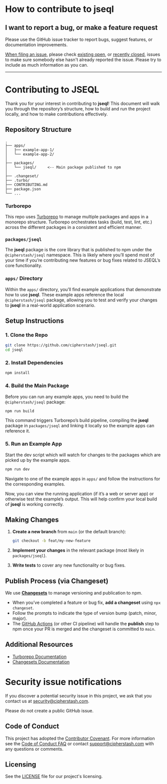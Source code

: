 # How to contribute to jseql

## I want to report a bug, or make a feature request

Please use the GitHub issue tracker to report bugs, suggest features, or documentation improvements.

[When filing an issue](https://github.com/cipherstash/jseql/issues/new/choose), please check [existing open](https://github.com/cipherstash/jseql/issues?q=is%3Aissue+is%3Aopen+sort%3Aupdated-desc), or [recently closed](https://github.com/cipherstash/jseql/issues?q=is%3Aissue+sort%3Aupdated-desc+is%3Aclosed), issues to make sure somebody else hasn't already reported the issue. Please try to include as much information as you can.

---

# Contributing to JSEQL

Thank you for your interest in contributing to **jseql**! This document will walk you through the repository’s structure, how to build and run the project locally, and how to make contributions effectively.

## Repository Structure

```
.
├── apps/
│   ├── example-app-1/
│   └── example-app-2/
│
├── packages/
│   └── jseql/     <-- Main package published to npm
│
├── .changeset/
├── .turbo/
├── CONTRIBUTING.md
├── package.json
└── ...
```

### Turborepo

This repo uses [Turborepo](https://turbo.build/) to manage multiple packages and apps in a monorepo structure. Turborepo orchestrates tasks (build, test, lint, etc.) across the different packages in a consistent and efficient manner.

### `packages/jseql`

The **jseql** package is the core library that is published to npm under the `@cipherstash/jseql` namespace. This is likely where you’ll spend most of your time if you’re contributing new features or bug fixes related to JSEQL’s core functionality.

### `apps/` Directory

Within the `apps/` directory, you’ll find example applications that demonstrate how to use **jseql**. These example apps reference the local `@cipherstash/jseql` package, allowing you to test and verify your changes to **jseql** in a real-world application scenario.

## Setup Instructions

### 1. Clone the Repo

```bash
git clone https://github.com/cipherstash/jseql.git
cd jseql
```

### 2. Install Dependencies

```bash
npm install
```

### 4. Build the Main Package

Before you can run any example apps, you need to build the `@cipherstash/jseql` package:

```bash
npm run build
```

This command triggers Turborepo’s build pipeline, compiling the **jseql** package in `packages/jseql` and linking it locally so the example apps can reference it.

### 5. Run an Example App

Start the dev script which will watch for changes to the packages which are picked up by the example apps.

```bash
npm run dev
```

Navigate to one of the example apps in `apps/` and follow the instructions for the corresponding examples.

Now, you can view the running application (if it’s a web or server app) or otherwise test the example’s output. This will help confirm your local build of **jseql** is working correctly.

## Making Changes

1. **Create a new branch** from `main` (or the default branch):  
   ```bash
   git checkout -b feat/my-new-feature
   ```

2. **Implement your changes** in the relevant package (most likely in `packages/jseql`).

3. **Write tests** to cover any new functionality or bug fixes.

## Publish Process (via Changeset)

We use [**Changesets**](https://github.com/changesets/changesets) to manage versioning and publication to npm.

- When you’ve completed a feature or bug fix, **add a changeset** using `npx changeset`. 
- Follow the prompts to indicate the type of version bump (patch, minor, major).
- The [GitHub Actions](./.github/workflows/) (or other CI pipeline) will handle the **publish** step to npm once your PR is merged and the changeset is committed to `main`.

## Additional Resources

- [Turborepo Documentation](https://turbo.build/repo/docs)
- [Changesets Documentation](https://github.com/changesets/changesets)

# Security issue notifications

If you discover a potential security issue in this project, we ask that you contact us at security@cipherstash.com.

Please do not create a public GitHub issue.

## Code of Conduct

This project has adopted the [Contributor Covenant](https://www.contributor-covenant.org/).
For more information see the [Code of Conduct FAQ](CODE_OF_CONDUCT.md) or contact support@cipherstash.com with any questions or comments.

## Licensing

See the [LICENSE](LICENSE.md) file for our project's licensing.
